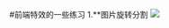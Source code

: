 #前端特效的一些练习
1.**图片旋转分割
![](https://media.giphy.com/media/v1.Y2lkPTc5MGI3NjExbDlrczAyMXFhMnZ4OGVwc2l2b2w0c2RsYzhybHp3MWp1b3llcnFmNyZlcD12MV9pbnRlcm5hbF9naWZfYnlfaWQmY3Q9Zw/zL7xON122Dznp57iue/source.gif)